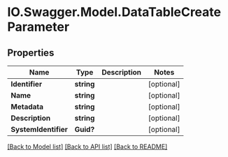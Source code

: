 # IO.Swagger.Model.DataTableCreateParameter
## Properties

Name | Type | Description | Notes
------------ | ------------- | ------------- | -------------
**Identifier** | **string** |  | [optional] 
**Name** | **string** |  | [optional] 
**Metadata** | **string** |  | [optional] 
**Description** | **string** |  | [optional] 
**SystemIdentifier** | **Guid?** |  | [optional] 

[[Back to Model list]](../README.md#documentation-for-models) [[Back to API list]](../README.md#documentation-for-api-endpoints) [[Back to README]](../README.md)

